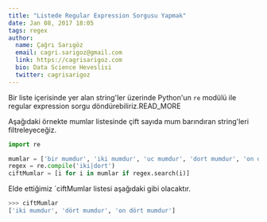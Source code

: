 ```yaml
---
title: "Listede Regular Expression Sorgusu Yapmak"
date: Jan 08, 2017 18:05
tags: regex
author:
  name: Çağrı Sarıgöz
  email: cagri.sarigoz@gmail.com
  link: https://cagrisarigoz.com
  bio: Data Science Heveslisi
  twitter: cagrisarigoz
---
```


Bir liste içerisinde yer alan string'ler üzerinde Python'un `re` modülü ile regular expression sorgu döndürebiliriz.READ_MORE

Aşağıdaki örnekte mumlar listesinde çift sayıda mum barındıran string'leri filtreleyeceğiz.

```python
import re

mumlar = ['bir mumdur', 'iki mumdur', 'uc mumdur', 'dort mumdur', 'on dort mumdur']
regex = re.compile('iki|dort')
ciftMumlar = [i for i in mumlar if regex.search(i)]
```

Elde ettiğimiz `ciftMumlar listesi aşağıdaki gibi olacaktır.

```python
>>> ciftMumlar
['iki mumdur', 'dört mumdur', 'on dört mumdur']
```
